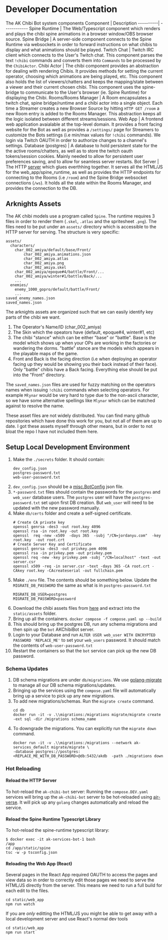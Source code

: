 # Developer Documentation

The AK Chibi Bot system components
Component | Description
----------| ------------
Spine Runtime | The Web/Typescript component which renders and plays the chibi spine animations in a browser window/OBS browser source.
Spine Bridge | A server-side component connects to the Spine Runtime via websockets in order to forward instructions on what chibis to display and what animations should be played.
Twitch Chat | Twitch IRC client which connects to the User's Twitch chat. This component parses the text `!chibi` commands and converts them into `Commands` to be processed by the `ChibiActor`.
Chibi Actor | The chibi component provides an abstraction for dealing with rendering Chibis. It provides methods for setting the current operator, choosing which animations are being played, etc. This component also holds the list of viewers/chatters and keeps the mapping/state between a viewer and their current chosen chibi. This component uses the spine-bridge to communicate to the User's browser (ie. Spine Runtime) for displaying the Chibi.
Rooms/Rooms Manager | A Room encapsulates a twitch chat, spine bridge/runtime and a chibi actor into a single object. Each time a Streamer creates a new Browser Source by hitting `HTTP GET /room` a new Room entry is added to the Rooms Manager. This abstraction keeps all the logic isolated between different streams/sessions.
Web App | A frontend web application avaialable at the top-level domain. It provides a front facing website for the Bot as well as provides a `/settings/` page for Streamers to customize the Bots settings (i.e min/max values for `!chibi` commands). We login via Twitch OAUTH in order to authorize changes to a channel's settings.
Database (postgres) | A database to hold persistent state for the the active rooms/chatters, as well as to store the twitch oauth tokens/session cookies. Mainly needed to allow for persistent user preferences saving, and to allow for seamless server restarts.
Bot Server | The HTTP [server](server/main.go) which glues everthhing together. It serves all the HTML/JS for the web_app/spine_runtime, as well as provides the HTTP endpoints for connecting to the Rooms (i.e `/room`) and the Spine Bridge websocket connections (`/ws`). It holds all the state within the Rooms Manager, and provides the connection to the DB.


## Arknights Assets
The AK chibi models use a program called `Spine`.
The runtime requires 3 files in order to render them (`.skel`, `.atlas` and the spritesheet `.png`).
The files need to be put under an `assets/` directory which is accessible to the 
HTTP server for serving. The structure is very specific:
```
assets/
  characters/
    char_002_amiya/default/base/Front/
        char_002_amiya.animations.json
        char_002_amiya.atlas
        char_002_amiya.png
        char_002_amiya.skel
    char_002_amiya/epoque#4/battle/Front/...
    char_002_amiya/winter#1/battle/Back/...
    ...
  enemies/
    enemy_1000_gopro/default/battle/Front/
    ...
saved_enemy_names.json
saved_names.json
```

The arknights assets are organized such that we can easily identify
key parts of the chibi we want.
1. The Operator's Name/ID (char_002_amiya)
2. The Skin which the opeators have (default, epoque#4, winter#1, etc)
3. The chibi "stance" which can be either "base" or "battle". Base is the model which 
shows up when your OPs are working in the factories or wandering the dorms. 
"battle" stance are the models which appears in the playable maps of the game. 
4. Front and Back is the facing direction (i.e when deploying an operator facing up
they would be showing you their back instead of their face). Only "battle" chibis
have a Back facing. Everything else should be put into the
"Front" directory.

The `saved_names.json` files are used for fuzzy matching on the operators
names when issuing `!chibi` commands when selecting operators.
For example `Młynar` would be very hard to type due to the non-ascii 
character, so we have some alternative spellings like `Mlynar` 
which can be matched against to resolve the name.

These asset files are not widely distributed. You can find many github repositories
which have done this work for you, but not all of them are up to date.
I got these assets myself through other means, but in order to not bloat
the repo I have not included them here.

## Setup Local Development Environment
1. Make the `./secrets` folder. It should contain:
    ```
    dev_config.json
    postgres-password.txt
    web-user-password.txt
    ```
3. `dev_config.json` should be a [misc.BotConfig](server/internal/misc/config.go) json file.
4. `*-password.txt` files should contain the passwords for the `postgres` and `web_user` database users.
   The `postgres` user will have the `postgres-password.txt` set upon first DB creation.
   But `web_user` will need to be updated with the new password manually.
5. Make `db/certs` folder and create a self-signed certificate.
    ```
    # Create CA private key
    openssl genrsa -des3 -out root.key 4096
    openssl rsa -in root.key -out root.key
    openssl  req -new -x509  -days 365  -subj "/CN=jordanyu.com"  -key root.key  -out root.crt
    # Create Server Key and Certificate
    openssl genrsa -des3 -out privkey.pem 4096
    openssl rsa -in privkey.pem -out privkey.pem
    openssl req -new -key privkey.pem -subj "/CN=localhost" -text -out server.csr
    openssl x509 -req -in server.csr -text -days 365 -CA root.crt -CAkey root.key -CAcreateserial -out fullchain.pem
    ```
8. Make `./env` file. The contents should be something below. Update the 
  `MIGRATE_DB_PASSWORD` the same as what is in `postgres-password.txt`
    ```
    MIGRATE_DB_USER=postgres
    MIGRATE_DB_PASSWORD=password
    ``` 
1. Download the chibi assets files from [here](https://f002.backblazeb2.com/file/ak-gamedata/assets_20250620.zip) and extract into the `static/assets` folder.
5. Bring up all the containers. `docker compose -f compose.yaml up --build`
6. This should bring up the postgres DB, run any schema migrations and then spin
   up the `bot` AKChibiBot server.
7. Login to your Database and run `ALTER USER web_user WITH ENCRYPTED PASSWORD 'REPLACE_ME'` to set your `web_users` password. It should match the contents of `web-user-password.txt`
10. Restart the containers so that the `bot` service can pick up the new DB password.

### Schema Updates
1. DB schema migrations are under `db/migrations`. We use [golang-migrate](https://github.com/golang-migrate/migrate) to
manage all our DB schema migrations/updates.
2. Bringing up the services using the `compose.yaml` file will automatically 
 bring up a service to pick up any new migrations.
3. To add new migrations/schemas. Run the `migrate create` command.
    ```
    cd db
    docker run -it -v .\\migrations:/migrations migrate/migrate create -ext sql -dir /migrations schema_name
    ```
4. To downgrade the migrations. You can explicitly run the `migrate down` command.
    ```
    docker run -it -v .\\migrations:/migrations --network ak-services_default migrate/migrate \
    -database postgres://postgres:<REPLACE_ME_WITH_DB_PASSWORD>@db:5432/akdb  -path ./migrations down
    ```

### Hot Reloading

#### Reload the HTTP Server
To hot-reload the `ak-chibi-bot` server:
Running the `compose.DEV.yaml` services will bring up the `ak-chibi-bot` server 
to be hot-reloaded using [air-verse](https://github.com/air-verse/air). 
It will pick up any `golang` changes automatically and reload the service.

#### Reload the Spine Runtime Typescript Library
To hot-reload the spine-runtime typescript library:
```
$ docker exec -it ak-services-bot-1 bash
/app
cd /app/static/spine
tsc -w -p tsconfig.json
```

#### Reloading the Web App (React)
Several pages in the React App required OAUTH to access the pages and view data
so in order to correctly edit those pages we need to serve the HTML/JS directly
from the server. This means we need to run a full build for each edit to the files.
```
cd static/web_app
npm run watch
```

If you are _only_ editting the HTML/JS you might be able to get away with
a local development server and use React's normal dev tools
```
cd static/web_app
npm run start
```